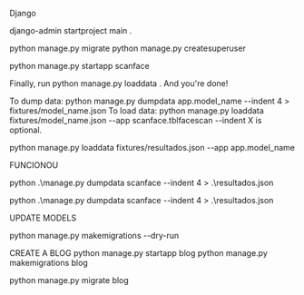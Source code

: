Django

django-admin startproject main .

python manage.py migrate
python manage.py createsuperuser

python manage.py startapp scanface

Finally, run python manage.py loaddata <json filepath>. And you're done!



To dump data:
python manage.py dumpdata app.model_name --indent 4 > fixtures/model_name.json
To load data:
python manage.py loaddata fixtures/model_name.json --app scanface.tblfacescan
--indent X is optional.



python manage.py loaddata fixtures/resultados.json --app app.model_name

FUNCIONOU

python .\manage.py dumpdata scanface --indent 4 > .\resultados.json

python .\manage.py dumpdata scanface --indent 4 > .\resultados.json


UPDATE MODELS

python manage.py makemigrations --dry-run


CREATE A BLOG
python manage.py startapp blog 
python manage.py makemigrations blog

python manage.py migrate blog